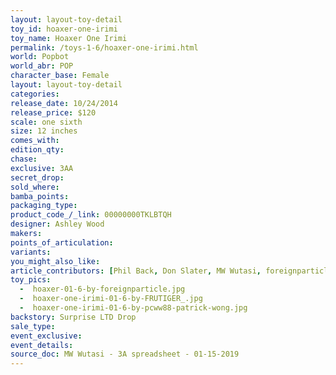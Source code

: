 ```yaml
---
layout: layout-toy-detail 
toy_id: hoaxer-one-irimi
toy_name: Hoaxer One Irimi
permalink: /toys-1-6/hoaxer-one-irimi.html
world: Popbot
world_abr: POP
character_base: Female
layout: layout-toy-detail
categories: 
release_date: 10/24/2014
release_price: $120 
scale: one sixth
size: 12 inches
comes_with: 
edition_qty: 
chase: 
exclusive: 3AA
secret_drop: 
sold_where: 
bamba_points: 
packaging_type: 
product_code_/_link: 00000000TKLBTQH
designer: Ashley Wood
makers: 
points_of_articulation: 
variants: 
you_might_also_like: 
article_contributors: [Phil Back, Don Slater, MW Wutasi, foreignparticle, frutiger_, pcww88]
toy_pics: 
  -  hoaxer-01-6-by-foreignparticle.jpg
  -  hoaxer-one-irimi-01-6-by-FRUTIGER_.jpg
  -  hoaxer-one-irimi-01-6-by-pcww88-patrick-wong.jpg
backstory: Surprise LTD Drop
sale_type: 
event_exclusive: 
event_details: 
source_doc: MW Wutasi - 3A spreadsheet - 01-15-2019
---
```

